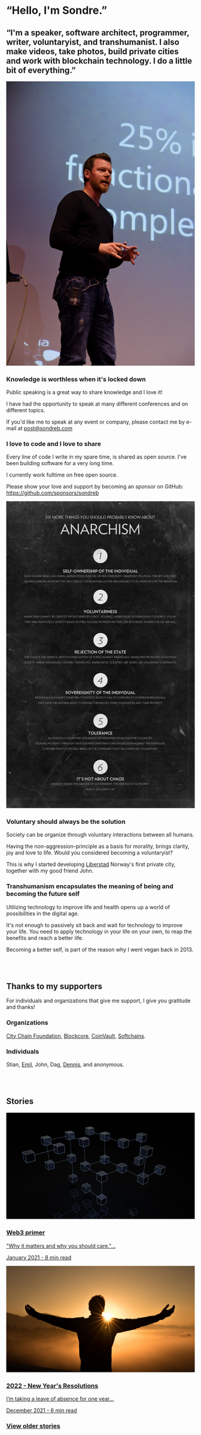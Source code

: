 # “Hello, I'm Sondre.”

<h2 class="highlight">“I'm a speaker, software architect, programmer, writer, voluntaryist, and transhumanist. I also make videos, take photos, build private cities and work with blockchain technology. I do a little bit of everything.”</h2>

<a href="images/Sondre_Bjellas_on_stage.jpg"><img src="images/Sondre_Bjellas_on_stage.jpg" class="thumbnail-right" /></a><h3>Knowledge is worthless when it's locked down</h3>

<p class="margin">Public speaking is a great way to share knowledge and I love it!</p>

<p class="margin">I have had the opportunity to speak at many different conferences and on different topics.</p>

<p class="margin">If you'd like me to speak at any event or company, please contact me by e-mail at <a href="mailto:post@sondreb.com">post@sondreb.com</a></p>

<h3>I love to code and I love to share</h3>

<p class="margin">Every line of code I write in my spare time, is shared as open source. I've been building software for a very long time.</p>

<p class="margin">I currently work fulltime on free open source.</p>

<p class="margin">Please show your love and support by becoming an sponsor on GitHub: <a href="https://github.com/sponsors/sondreb">https://github.com/sponsors/sondreb</a></p>

<a href="images/anarchism.jpg"><img src="images/anarchism.jpg" class="thumbnail-right" /></a><h3>Voluntary should always be the solution</h3>

<p class="margin">Society can be organize through voluntary interactions between all humans.</p>

<p class="margin">Having the non-aggression-principle as a basis for morality, brings clarity, joy and love to life. Would you considered becoming a voluntaryist?</p>

<p class="margin">This is why I started developing <a href="https://www.liberstad.com/">Liberstad</a> Norway's first private city, together with my good friend John.</p>


<h3>Transhumanism encapsulates the meaning of being and becoming the future self</h3>

<p class="margin">Utilizing technology to improve life and health opens up a world of possibilities in the digital age.</p>

<p class="margin">It's not enough to passively sit back and wait for technology to improve your life. You need to apply technology in your life on your own, to reap the benefits and reach a better life.</p>

<p class="margin">Becoming a better self, is part of the reason why I went vegan back in 2013.</p>

<br><br>

<h2><a name="thanks"></a>Thanks to my supporters</h2>

<p class="margin">
For individuals and organizations that give me support, I give you gratitude and thanks!
</p>

<h3>Organizations</h3>

<p class="margin">
<a href="https://www.city-chain.org/" class="underline">City Chain Foundation</a>, <a
    href="https://www.blockcore.net/" class="underline">Blockcore</a>, <a
    href="https://www.coinvault.io/" class="underline">CoinVault</a>, <a
    href="https://www.softchains.net/" class="underline">Softchains</a>.
</p>

<h3>Individuals</h3>

<p class="margin">
Stian, <a href="https://github.com/emilm">Emil</a>, John, Dag, <a href="https://github.com/dlandi">Dennis</a>, and anonymous.
</p>

<br><br>

<h2>Stories</h2>

<!-- This structure is easier to just do with HTML. URLs won't be parsed as this is HTML, so we have to manually link to .html and not .md -->

<a class="post" href="web3-primer">
    <div class="thumbnail"><img src="web3-primer/headline.jpg"></div>
    <div class="abstract">
        <h3>Web3 primer</h3>
        <p class="p1">"Why it matters and why you should care."...</p>
        <p class="date">January 2021 - 8 min read</p>
    </div>
</a>

<a class="post" href="2022-new-years-resolutions">
    <div class="thumbnail"><img src="2022-new-years-resolutions/headline.jpg"></div>
    <div class="abstract">
        <h3>2022 - New Year's Resolutions</h3>
        <p class="p1">I’m taking a leave of absence for one year...</p>
        <p class="date">December 2021 - 6 min read</p>
    </div>
</a>

<h3><a href="archive">View older stories</a></h3>
